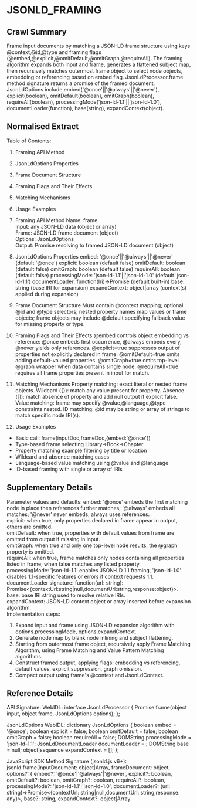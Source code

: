 # JSONLD_FRAMING

## Crawl Summary
Frame input documents by matching a JSON-LD frame structure using keys @context,@id,@type and framing flags (@embed,@explicit,@omitDefault,@omitGraph,@requireAll). The framing algorithm expands both input and frame, generates a flattened subject map, then recursively matches outermost frame object to select node objects, embedding or referencing based on embed flag. JsonLdProcessor.frame method signature returns a promise of the framed document. JsonLdOptions include embed('@once'||'@always'||'@never'), explicit(boolean), omitDefault(boolean), omitGraph(boolean), requireAll(boolean), processingMode('json-ld-1.1'||'json-ld-1.0'), documentLoader(function), base(string), expandContext(object).

## Normalised Extract
Table of Contents:
1. Framing API Method  
2. JsonLdOptions Properties  
3. Frame Document Structure  
4. Framing Flags and Their Effects  
5. Matching Mechanisms  
6. Usage Examples

1. Framing API Method
  Name: frame  
  Input: any JSON-LD data (object or array)  
  Frame: JSON-LD frame document (object)  
  Options: JsonLdOptions  
  Output: Promise resolving to framed JSON-LD document (object)

2. JsonLdOptions Properties
  embed: '@once'||'@always'||'@never' (default '@once')
  explicit: boolean (default false)
  omitDefault: boolean (default false)
  omitGraph: boolean (default false)
  requireAll: boolean (default false)
  processingMode: 'json-ld-1.1'||'json-ld-1.0' (default 'json-ld-1.1')
  documentLoader: function(Iri)->Promise<Response> (default built-in)
  base: string (base IRI for expansion)
  expandContext: object|array (context(s) applied during expansion)

3. Frame Document Structure
  Must contain @context mapping; optional @id and @type selectors; nested property names map values or frame objects; frame objects may include @default specifying fallback value for missing property or type.

4. Framing Flags and Their Effects
  @embed controls object embedding vs reference: @once embeds first occurrence, @always embeds every, @never yields only references.
  @explicit=true suppresses output of properties not explicitly declared in frame.
  @omitDefault=true omits adding default-valued properties.
  @omitGraph=true omits top-level @graph wrapper when data contains single node.
  @requireAll=true requires all frame properties present in input for match.

5. Matching Mechanisms
  Property matching: exact literal or nested frame objects.
  Wildcard ({}): match any value present for property.
  Absence ([]): match absence of property and add null output if explicit false.
  Value matching: frame may specify @value,@language,@type constraints nested.
  ID matching: @id may be string or array of strings to match specific node IRI(s).

6. Usage Examples
  - Basic call: frame(inputDoc,frameDoc,{embed:'@once'})
  - Type-based frame selecting Library->Book->Chapter  
  - Property matching example filtering by title or location  
  - Wildcard and absence matching cases  
  - Language-based value matching using @value and @language  
  - ID-based framing with single or array of IRIs

## Supplementary Details
Parameter values and defaults:
embed: '@once' embeds the first matching node in place then references further matches; '@always' embeds all matches; '@never' never embeds, always uses references.  
explicit: when true, only properties declared in frame appear in output, others are omitted.  
omitDefault: when true, properties with default values from frame are omitted from output if missing in input.  
omitGraph: when true and only one top-level node results, the @graph property is omitted.  
requireAll: when true, frame matches only nodes containing all properties listed in frame; when false matches any listed property.  
processingMode: 'json-ld-1.1' enables JSON-LD 1.1 framing, 'json-ld-1.0' disables 1.1-specific features or errors if context requests 1.1.  
documentLoader signature: function(url: string): Promise<{contextUrl:string|null,documentUrl:string,response:object}>.  
base: base IRI string used to resolve relative IRIs.  
expandContext: JSON-LD context object or array inserted before expansion algorithm.  
Implementation steps:
1. Expand input and frame using JSON-LD expansion algorithm with options.processingMode, options.expandContext.  
2. Generate node map by blank node inlining and subject flattening.  
3. Starting from outermost frame object, recursively apply Frame Matching Algorithm, using Frame Matching and Value Pattern Matching algorithms.  
4. Construct framed output, applying flags: embedding vs referencing, default values, explicit suppression, graph omission.  
5. Compact output using frame's @context and JsonLdContext.  



## Reference Details
API Signature:
WebIDL:
interface JsonLdProcessor {
  Promise<object> frame(object input, object frame, JsonLdOptions               options);
};

JsonLdOptions WebIDL:
dictionary JsonLdOptions {
  boolean embed = '@once';
  boolean explicit = false;
  boolean omitDefault = false;
  boolean omitGraph = false;
  boolean requireAll = false;
  DOMString processingMode = 'json-ld-1.1';
  JsonLdDocumentLoader documentLoader = <built-in loader>;
  DOMString base = null;
  object|sequence<object> expandContext = [];
};

JavaScript SDK Method Signature (jsonld.js v6+):
jsonld.frame(inputDocument: object|Array<object>, frameDocument: object, options?: {
  embed?: '@once'|'@always'|'@never',
  explicit?: boolean,
  omitDefault?: boolean,
  omitGraph?: boolean,
  requireAll?: boolean,
  processingMode?: 'json-ld-1.1'|'json-ld-1.0',
  documentLoader?: (url: string)=>Promise<{contextUrl: string|null,documentUrl: string,response: any}>,
  base?: string,
  expandContext?: object|Array<object>
}): Promise<object>

Code Example:
```javascript
import jsonld from 'jsonld';

const input = require('./input.json');
const frame = require('./frame.json');

const options = {
  embed: '@always',
  explicit: true,
  omitDefault: false,
  omitGraph: true,
  requireAll: true,
  processingMode: 'json-ld-1.1',
  documentLoader: customLoader,
  base: 'http://example.org/',
  expandContext: {'@vocab':'http://example.org/'}
};

async function run() {
  try {
    const result = await jsonld.frame(input, frame, options);
    console.log(JSON.stringify(result, null, 2));
  } catch(err) {
    console.error('Framing error', err);
  }
}

run();
```

Best Practices:
- Pre-flatten large documents before framing to improve performance.
- Use explicit:true to avoid unexpected default nulls.
- Choose embed mode based on output size and reference needs.
- Supply custom documentLoader for offline environments.

Troubleshooting:
Command: node run-framing.js
Expected console log: JSON document with nested structure matching frame.
Error: Invalid @embed value => check frame.@embed must be '@once','@always' or '@never'.
Error: Frame did not match any nodes => verify frame selectors (@type,@id,property values) against input expansion results.
To debug subject map, insert console.log(nodeMap) after flattening algorithm in processor implementation.



## Information Dense Extract
JsonLdProcessor.frame(input,frame,options)->Promise<object>. Options: embed:'@once'|'@always'|'@never'(default '@once'), explicit:false, omitDefault:false, omitGraph:false, requireAll:false, processingMode:'json-ld-1.1', documentLoader:function, base:string, expandContext:object|array. Frame doc: must include @context, may include @id,@type/property constraints/@default. Flags:@embed controls embedding strategy; @explicit suppresses undeclared properties; @omitDefault suppresses defaulted nulls; @omitGraph suppresses top-level @graph; @requireAll enforces all properties for match. Matching: property exact, wildcard '{}', absence '[]', value patterns using @value/@language/@type, ID matching via @id string or array. Process: expand input+frame; generate subject map; apply Frame Matching Algorithm; compact result with context; return framed doc. Code example uses jsonld.frame(input,frame,options).

## Sanitised Extract
Table of Contents:
1. Framing API Method  
2. JsonLdOptions Properties  
3. Frame Document Structure  
4. Framing Flags and Their Effects  
5. Matching Mechanisms  
6. Usage Examples

1. Framing API Method
  Name: frame  
  Input: any JSON-LD data (object or array)  
  Frame: JSON-LD frame document (object)  
  Options: JsonLdOptions  
  Output: Promise resolving to framed JSON-LD document (object)

2. JsonLdOptions Properties
  embed: '@once'||'@always'||'@never' (default '@once')
  explicit: boolean (default false)
  omitDefault: boolean (default false)
  omitGraph: boolean (default false)
  requireAll: boolean (default false)
  processingMode: 'json-ld-1.1'||'json-ld-1.0' (default 'json-ld-1.1')
  documentLoader: function(Iri)->Promise<Response> (default built-in)
  base: string (base IRI for expansion)
  expandContext: object|array (context(s) applied during expansion)

3. Frame Document Structure
  Must contain @context mapping; optional @id and @type selectors; nested property names map values or frame objects; frame objects may include @default specifying fallback value for missing property or type.

4. Framing Flags and Their Effects
  @embed controls object embedding vs reference: @once embeds first occurrence, @always embeds every, @never yields only references.
  @explicit=true suppresses output of properties not explicitly declared in frame.
  @omitDefault=true omits adding default-valued properties.
  @omitGraph=true omits top-level @graph wrapper when data contains single node.
  @requireAll=true requires all frame properties present in input for match.

5. Matching Mechanisms
  Property matching: exact literal or nested frame objects.
  Wildcard ({}): match any value present for property.
  Absence ([]): match absence of property and add null output if explicit false.
  Value matching: frame may specify @value,@language,@type constraints nested.
  ID matching: @id may be string or array of strings to match specific node IRI(s).

6. Usage Examples
  - Basic call: frame(inputDoc,frameDoc,{embed:'@once'})
  - Type-based frame selecting Library->Book->Chapter  
  - Property matching example filtering by title or location  
  - Wildcard and absence matching cases  
  - Language-based value matching using @value and @language  
  - ID-based framing with single or array of IRIs

## Original Source
JSON-LD Framing
https://www.w3.org/TR/json-ld11-framing/

## Digest of JSONLD_FRAMING

# Features

## Framing
Framing binds JSON-LD triple statements into a specific tree layout by matching a JSON-LD input document against a frame document. A frame document is a JSON-LD structure using keys:@context,@id,@type and other property names, plus framing keywords (@embed,@explicit,@default,@omitDefault,@omitGraph,@requireAll) to control matching and output shape.

## Framing Flags
- object embed flag (@embed): @once (default), @always, @never
- explicit inclusion flag (@explicit): false (default), true
- omit default flag (@omitDefault): false (default), true
- omit graph flag (@omitGraph): false (default), true
- require all flag (@requireAll): false (default), true

## Matching Patterns
- Match on properties: specify property name with literal value or nested frame
- Wildcard matching: use empty map ({}) as value to match any value of that property
- Absence matching: use empty array ([]) to match when property is not present
- Value matching: frame nested structures with @value,@language,@type constraints
- Identifier matching: use @id with string or array of IRIs

# Application Programming Interface

## JsonLdProcessor.frame(input, frame, options)
WebIDL signature:
```
Promise<object> frame(object input, object frame, JsonLdOptions options);
```  
JavaScript signature (jsonld.js):
```
frame(inputDocument  object,  frameDocument  object,  options?  JsonLdOptions): Promise<object>
```  
Returns a promise resolving to the framed output document.

## JsonLdOptions (fields and defaults)
- embed: one of '@once'||'@always'||'@never' (default '@once')
- explicit: boolean (default false)
- omitDefault: boolean (default false)
- omitGraph: boolean (default false)
- requireAll: boolean (default false)
- processingMode: string 'json-ld-1.1'||'json-ld-1.0' (default 'json-ld-1.1')
- documentLoader: function (IRI)->Promise<Response> (default bundled loader)
- base: string base IRI for relative resolution
- expandContext: object or array of contexts to apply before expansion

# Data Structures

### JsonLdContext
Map of term definitions and vocabulary mapping. Used for compaction of output.

### Frame Document
Must include @context. May include nested objects mapping property names to literal or frame objects.
Frame objects may include @default keys for default values when matched data lacks that property.

# Code Examples

### Basic framing call
```javascript
const framed = await jsonld.frame(input, frame, {embed:'@once', explicit:false});
```  
### Nested frame structure  
Frame selects nodes of type Library, embeds Books then Chapters:
```json
{  
  "@context":{"@vocab":"http://example.org/"},  
  "@type":"Library",  
  "contains":{  
    "@type":"Book",  
    "contains":{"@type":"Chapter"}  
  }  
}
```

## Attribution
- Source: JSON-LD Framing
- URL: https://www.w3.org/TR/json-ld11-framing/
- License: W3C Document License
- Crawl Date: 2025-05-02T14:48:52.310Z
- Data Size: 11430591 bytes
- Links Found: 67909

## Retrieved
2025-05-02
